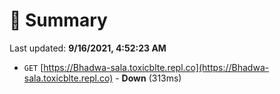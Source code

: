 # 📖 Summary
Last updated: **9/16/2021, 4:52:23 AM**

- `GET` [https://Bhadwa-sala.toxicblte.repl.co](https://Bhadwa-sala.toxicblte.repl.co) - **Down** (313ms)
